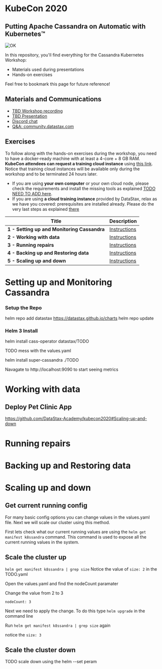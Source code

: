 # KubeCon 2020
##  Putting Apache Cassandra on Automatic with Kubernetes™

![OK](https://github.com/DataStax-Academy/kubecon-cassandra-workshop/blob/master/3-materials/images/00-screenplay.png?raw=true)

In this repository, you'll find everything for the Cassandra Kubernetes Workshop:
- Materials used during presentations
- Hands-on exercises

Feel free to bookmark this page for future reference!

## Materials and Communications

* [TBD Workshop recording](https://youtu.be/nRf2M4OjGpU)
* [TBD  Presentation](3-materials/presentation.pdf)
* [Discord chat](https://bit.ly/cassandra-workshop)
* [Q&A: community.datastax.com](https://community.datastax.com)

## Exercises

To follow along with the hands-on exercises during the workshop, you need to have a docker-ready machine with at least a 4-core + 8 GB RAM. **KubeCon attendees can request a training cloud instance** using [this link](https://kubecon2020.datastaxtraining.com/). Notice that training cloud instances will be available only during the workshop and to be terminated 24 hours later.

* If you are using **your own computer** or your own cloud node, please check the requirements and install the missing tools as explained [TODO NEED TO ADD here](./0-setup-your-cluster-own).
* If you are using **a cloud training instance** provided by DataStax, relax as we have you covered: prerequisites are installed already. Please do the very last steps as explained [there](./0-setup-your-cluster-datastax)

| Title  | Description
|---|---|
| **1 - Setting up and Monitoring Cassandra** | [Instructions](#Setting-up-and-Monitoring-Cassandra)  |
| **2 - Working with data** | [Instructions](#Working-with-data)  |
| **3 - Running repairs** | [Instructions](#Running-repairs)  |
| **4 - Backing up and Restoring data** | [Instructions](#Backing-up-and-Restoring-data)  |
| **5 - Scaling up and down** | [Instructions](#Scaling-up-and-down)  |

# Setting up and Monitoring Cassandra

### Setup the Repo
helm repo add datastax https://datastax.github.io/charts
helm repo update

### Helm 3 Install
helm install cass-operator datastax/TODO

TODO mess with the values.yaml

helm install super-cassandra ./TODO

Navagate to http://localhost:9090 to start seeing metrics

# Working with data

## Deploy Pet Clinic App
https://github.com/DataStax-Academy/kubecon2020#Scaling-up-and-down

# Running repairs
# Backing up and Restoring data
# Scaling up and down
## Get current running config
For many basic config options you can change values in the values.yaml file.  Next we will scale our cluster using this method.

First lets check what our current running values are using the `helm get manifest k8ssandra` command.  This command is used to expose all the current running values in the system. 

## Scale the cluster up
`helm get manifest k8ssandra | grep size` Notice the value of `size: 2` in the TODO.yaml 

Open the values.yaml and find the nodeCount paramater

Change the value from 2 to 3

`nodeCount: 3`

Next we need to apply the change.  To do this type `helm upgrade` in the command line

Run `helm get manifest k8ssandra | grep size` again

notice the `size: 3`

## Scale the cluster down
TODO scale down using the helm --set peram

